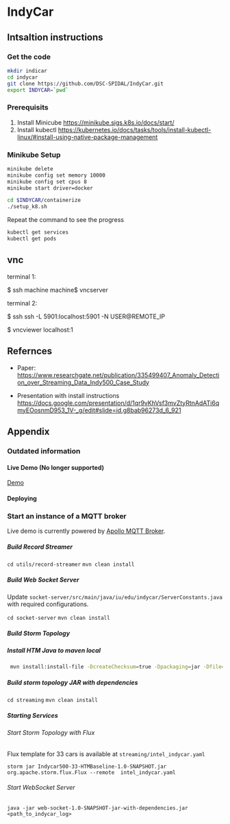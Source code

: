 # IndyCar

## Intsaltion instructions

### Get the code

```bash
mkdir indicar
cd indycar
git clone https://github.com/DSC-SPIDAL/IndyCar.git
export INDYCAR=`pwd`
```

### Prerequisits

1. Install Minicube
https://minikube.sigs.k8s.io/docs/start/
2. Install kubectl
https://kubernetes.io/docs/tasks/tools/install-kubectl-linux/#install-using-native-package-management

### Minikube Setup

```bash
minikube delete
minikube config set memory 10000
minikube config set cpus 8
minikube start driver=docker

cd $INDYCAR/containerize
./setup_k8.sh
```

Repeat the command to see the progress

```bash
kubectl get services
kubectl get pods
```

## vnc

terminal 1:

$ ssh machine
machine$ vncserver

terminal 2:

$ ssh ssh -L 5901:localhost:5901 -N USER@REMOTE_IP

$ vncviewer localhost:1



## Refernces

* Paper: <https://www.researchgate.net/publication/335499407_Anomaly_Detection_over_Streaming_Data_Indy500_Case_Study>

* Presentation with install instructions 
  <https://docs.google.com/presentation/d/1qr9vKhVsf3mvZtyRtnAdATi6qmyEOosnmD953_1V-_g/edit#slide=id.g8bab96273d_6_921>

## Appendix

### Outdated information

#### Live Demo (No longer supported)

[Demo](http://indycar.demo.3.s3-website-us-east-1.amazonaws.com) 


#### Deploying

### Start an instance of a MQTT broker

Live demo is currently powered by [Apollo MQTT Broker](https://github.com/apache/activemq-apollo). 

##### Build Record Streamer

```cd utils/record-streamer```
```mvn clean install```

##### Build Web Socket Server

Update ```socket-server/src/main/java/iu/edu/indycar/ServerConstants.java``` with required configurations.

```cd socket-server```
```mvn clean install```

##### Build Storm Topology

##### Install HTM Java to maven local

```bash
 mvn install:install-file -DcreateChecksum=true -Dpackaging=jar -Dfile=streaming/src/main/resources/htm.java-0.6.13-all.jar -DgroupId=org.numenta.nupic -DartifactId=htm-java -Dversion=0.6.13
```

##### Build storm topology JAR with dependencies

```cd streaming```
```mvn clean install```

##### Starting Services

###### Start Storm Topology with Flux

Flux template for 33 cars is available at ```streaming/intel_indycar.yaml```

```storm jar Indycar500-33-HTMBaseline-1.0-SNAPSHOT.jar org.apache.storm.flux.Flux --remote  intel_indycar.yaml```

###### Start WebSocket Server

```
java -jar web-socket-1.0-SNAPSHOT-jar-with-dependencies.jar <path_to_indycar_log>
```
 

